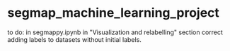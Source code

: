 # segmap_machine_learning_project

to do:  in segmappy.ipynb in "Visualization and relabelling" section correct adding labels to datasets without initial labels.
